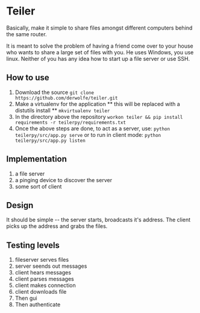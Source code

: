 Teiler
======
Basically, make it simple to share files amongst different computers behind the same router.

It is meant to solve the problem of having a friend come over to your house who wants to share a large
set of files with you. He uses Windows, you use linux. Neither of you has any idea how to start up a 
file server or use SSH. 

How to use
----------
1. Download the source
    `git clone https://github.com/derwolfe/teiler.git`
2. Make a virtualenv for the application ** this will be replaced with a distutils install **
    `mkvirtualenv teiler`
3. In the directory above the repository
    `workon teiler && pip install requirements -r teilerpy/requirements.txt`
4. Once the above steps are done, to act as a server, use:
   `python teilerpy/src/app.py serve` 
   or to run in client mode:
   `python teilerpy/src/app.py listen`
   
Implementation
--------------
1. a file server
2. a pinging device to discover the server
3. some sort of client

Design
------
It should be simple -- the server starts, broadcasts it's address. The client picks up the address and grabs the files.

Testing levels
--------------
1. fileserver serves files
2. server seends out messages
3. client hears messages
4. client parses messages
5. client makes connection
6. client downloads file
7. Then gui
8. Then authenticate


